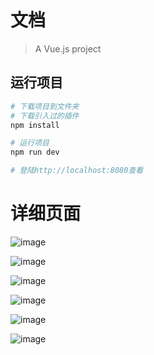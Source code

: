# 文档

> A Vue.js project

## 运行项目

``` bash
# 下载项目到文件夹
# 下载引入过的插件
npm install

# 运行项目
npm run dev

# 登陆http://localhost:8080查看

```

# 详细页面

![image](https://github.com/linDdongZ/Xfiction/blob/master/image/s1.JPG)

 ![image](https://github.com/linDdongZ/Xfiction/blob/master/image/s2.JPG)

![image](https://github.com/linDdongZ/Xfiction/blob/master/image/s3.JPG)

![image](https://github.com/linDdongZ/Xfiction/blob/master/image/s4.JPG)

![image](https://github.com/linDdongZ/Xfiction/blob/master/image/s5.JPG)

![image](https://github.com/linDdongZ/Xfiction/blob/master/image/s6.JPG)